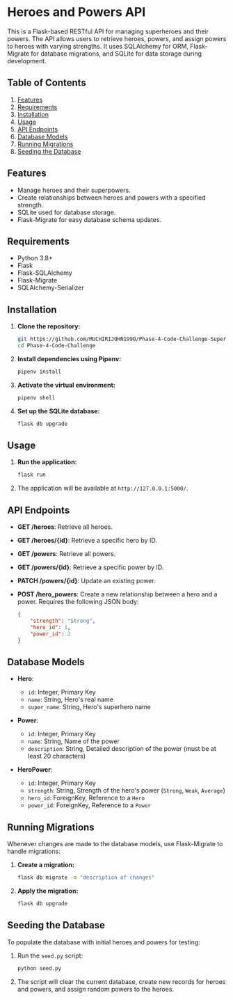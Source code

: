 # Heroes and Powers API

This is a Flask-based RESTful API for managing superheroes and their powers. The API allows users to retrieve heroes, powers, and assign powers to heroes with varying strengths. It uses SQLAlchemy for ORM, Flask-Migrate for database migrations, and SQLite for data storage during development.

## Table of Contents

1. [Features](#features)
2. [Requirements](#requirements)
3. [Installation](#installation)
4. [Usage](#usage)
5. [API Endpoints](#api-endpoints)
6. [Database Models](#database-models)
7. [Running Migrations](#running-migrations)
8. [Seeding the Database](#seeding-the-database)

## Features

- Manage heroes and their superpowers.
- Create relationships between heroes and powers with a specified strength.
- SQLite used for database storage.
- Flask-Migrate for easy database schema updates.

## Requirements

- Python 3.8+
- Flask
- Flask-SQLAlchemy
- Flask-Migrate
- SQLAlchemy-Serializer

## Installation

1. **Clone the repository:**

   ```bash
   git https://github.com/MUCHIRIJOHN1990/Phase-4-Code-Challenge-Superheroes.git
   cd Phase-4-Code-Challenge
   ```

2. **Install dependencies using Pipenv:**

   ```bash
   pipenv install
   ```

3. **Activate the virtual environment:**

   ```bash
   pipenv shell
   ```

4. **Set up the SQLite database:**

   ```bash
   flask db upgrade
   ```

## Usage

1. **Run the application:**

   ```bash
   flask run
   ```

2. The application will be available at `http://127.0.0.1:5000/`.

## API Endpoints

- **GET /heroes**: Retrieve all heroes.
- **GET /heroes/{id}**: Retrieve a specific hero by ID.
- **GET /powers**: Retrieve all powers.
- **GET /powers/{id}**: Retrieve a specific power by ID.
- **PATCH /powers/{id}**: Update an existing power.
- **POST /hero_powers**: Create a new relationship between a hero and a power. Requires the following JSON body:

  ```json
  {
      "strength": "Strong",
      "hero_id": 1,
      "power_id": 2
  }
  ```

## Database Models

- **Hero**:
  - `id`: Integer, Primary Key
  - `name`: String, Hero's real name
  - `super_name`: String, Hero's superhero name

- **Power**:
  - `id`: Integer, Primary Key
  - `name`: String, Name of the power
  - `description`: String, Detailed description of the power (must be at least 20 characters)

- **HeroPower**:
  - `id`: Integer, Primary Key
  - `strength`: String, Strength of the hero's power (`Strong`, `Weak`, `Average`)
  - `hero_id`: ForeignKey, Reference to a `Hero`
  - `power_id`: ForeignKey, Reference to a `Power`

## Running Migrations

Whenever changes are made to the database models, use Flask-Migrate to handle migrations:

1. **Create a migration:**

   ```bash
   flask db migrate -m "description of changes"
   ```

2. **Apply the migration:**

   ```bash
   flask db upgrade
   ```

## Seeding the Database

To populate the database with initial heroes and powers for testing:

1. Run the `seed.py` script:

   ```bash
   python seed.py
   ```

2. The script will clear the current database, create new records for heroes and powers, and assign random powers to the heroes.
